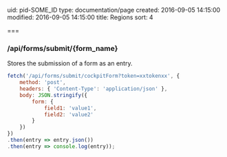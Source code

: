 uid: pid-SOME_ID
type: documentation/page
created: 2016-09-05 14:15:00
modified: 2016-09-05 14:15:00
title: Regions
sort: 4

===

### /api/forms/submit/{form_name}

Stores the submission of a form as an entry.

```javascript
fetch('/api/forms/submit/cockpitForm?token=xxtokenxx', {
    method: 'post',
    headers: { 'Content-Type': 'application/json' },
    body: JSON.stringify({
        form: {
            field1: 'value1',
            field2: 'value2'
        }
    })
})
.then(entry => entry.json())
.then(entry => console.log(entry));
```
